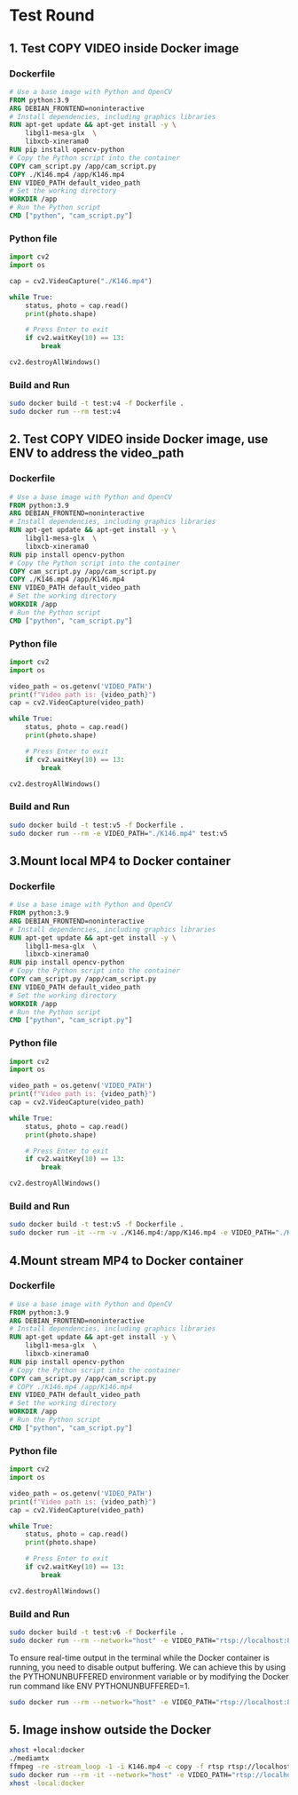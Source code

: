# Test Round

## 1. Test COPY VIDEO inside Docker image

### Dockerfile
```dockerfile
# Use a base image with Python and OpenCV
FROM python:3.9
ARG DEBIAN_FRONTEND=noninteractive
# Install dependencies, including graphics libraries
RUN apt-get update && apt-get install -y \
    libgl1-mesa-glx  \
    libxcb-xinerama0
RUN pip install opencv-python
# Copy the Python script into the container
COPY cam_script.py /app/cam_script.py
COPY ./K146.mp4 /app/K146.mp4
ENV VIDEO_PATH default_video_path
# Set the working directory
WORKDIR /app
# Run the Python script
CMD ["python", "cam_script.py"]
```

### Python file
```python
import cv2
import os

cap = cv2.VideoCapture("./K146.mp4")

while True:
    status, photo = cap.read()
    print(photo.shape)

    # Press Enter to exit
    if cv2.waitKey(10) == 13:
        break

cv2.destroyAllWindows()

```

### Build and Run
```bash
sudo docker build -t test:v4 -f Dockerfile .
sudo docker run --rm test:v4

```


## 2. Test COPY VIDEO inside Docker image, use ENV to address the video_path

### Dockerfile
```dockerfile
# Use a base image with Python and OpenCV
FROM python:3.9
ARG DEBIAN_FRONTEND=noninteractive
# Install dependencies, including graphics libraries
RUN apt-get update && apt-get install -y \
    libgl1-mesa-glx  \
    libxcb-xinerama0
RUN pip install opencv-python
# Copy the Python script into the container
COPY cam_script.py /app/cam_script.py
COPY ./K146.mp4 /app/K146.mp4
ENV VIDEO_PATH default_video_path
# Set the working directory
WORKDIR /app
# Run the Python script
CMD ["python", "cam_script.py"]

```

### Python file
```python
import cv2
import os

video_path = os.getenv('VIDEO_PATH')
print(f"Video path is: {video_path}")
cap = cv2.VideoCapture(video_path)

while True:
    status, photo = cap.read()
    print(photo.shape)

    # Press Enter to exit
    if cv2.waitKey(10) == 13:
        break

cv2.destroyAllWindows()


```

### Build and Run
```bash
sudo docker build -t test:v5 -f Dockerfile .
sudo docker run --rm -e VIDEO_PATH="./K146.mp4" test:v5

```


## 3.Mount local MP4 to Docker container

### Dockerfile
```dockerfile
# Use a base image with Python and OpenCV
FROM python:3.9
ARG DEBIAN_FRONTEND=noninteractive
# Install dependencies, including graphics libraries
RUN apt-get update && apt-get install -y \
    libgl1-mesa-glx  \
    libxcb-xinerama0
RUN pip install opencv-python
# Copy the Python script into the container
COPY cam_script.py /app/cam_script.py
ENV VIDEO_PATH default_video_path
# Set the working directory
WORKDIR /app
# Run the Python script
CMD ["python", "cam_script.py"]


```

### Python file
```python
import cv2
import os

video_path = os.getenv('VIDEO_PATH')
print(f"Video path is: {video_path}")
cap = cv2.VideoCapture(video_path)

while True:
    status, photo = cap.read()
    print(photo.shape)

    # Press Enter to exit
    if cv2.waitKey(10) == 13:
        break

cv2.destroyAllWindows()

```

### Build and Run
```bash
sudo docker build -t test:v5 -f Dockerfile .
sudo docker run -it --rm -v ./K146.mp4:/app/K146.mp4 -e VIDEO_PATH="./K146.mp4" test:v5

```



## 4.Mount stream MP4 to Docker container

### Dockerfile
```dockerfile
# Use a base image with Python and OpenCV
FROM python:3.9
ARG DEBIAN_FRONTEND=noninteractive
# Install dependencies, including graphics libraries
RUN apt-get update && apt-get install -y \
    libgl1-mesa-glx  \
    libxcb-xinerama0
RUN pip install opencv-python
# Copy the Python script into the container
COPY cam_script.py /app/cam_script.py
# COPY ./K146.mp4 /app/K146.mp4
ENV VIDEO_PATH default_video_path
# Set the working directory
WORKDIR /app
# Run the Python script
CMD ["python", "cam_script.py"]

```

### Python file
```python
import cv2
import os

video_path = os.getenv('VIDEO_PATH')
print(f"Video path is: {video_path}")
cap = cv2.VideoCapture(video_path)

while True:
    status, photo = cap.read()
    print(photo.shape)

    # Press Enter to exit
    if cv2.waitKey(10) == 13:
        break

cv2.destroyAllWindows()


```

### Build and Run
```bash
sudo docker build -t test:v6 -f Dockerfile .
sudo docker run --rm --network="host" -e VIDEO_PATH="rtsp://localhost:8554/mystream" test:v6

```

To ensure real-time output in the terminal while the Docker container is running, you need to disable output buffering. We can achieve this by using the PYTHONUNBUFFERED environment variable or by modifying the Docker run command like ENV PYTHONUNBUFFERED=1.

```bash
sudo docker run --rm --network="host" -e VIDEO_PATH="rtsp://localhost:8554/mystream" -e PYTHONUNBUFFERED=1 test:v6

```

## 5. Image inshow outside the Docker

```bash
xhost +local:docker
./mediamtx
ffmpeg -re -stream_loop -1 -i K146.mp4 -c copy -f rtsp rtsp://localhost:8554/mystream
sudo docker run --rm -it --network="host" -e VIDEO_PATH="rtsp://localhost:8554/mystream" -e DISPLAY=$DISPLAY  -v /tmp/.X11-unix:/tmp/.X11-unix test:v2
xhost -local:docker

```
